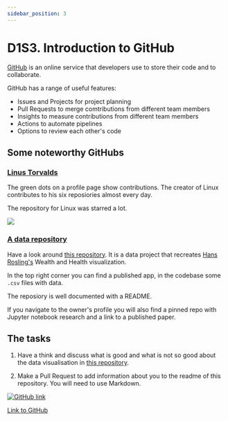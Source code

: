 ```yaml
---
sidebar_position: 3
---
```


# D1S3. Introduction to GitHub

[GitHub](https://github.com/) is an online service that developers use to store their code and to collaborate.

GitHub has a range of useful features:

- Issues and Projects for project planning
- Pull Requests to merge comtributions from different team members
- Insights to measure contributions from different team members
- Actions to automate pipelines
- Options to review each other's code

## Some noteworthy GitHubs

### [Linus Torvalds](https://github.com/torvalds)

The green dots on a profile page show contributions. The creator of Linux contributes to his six reposiories almost every day.

The repository for Linux was starred a lot.

![](https://i.imgur.com/BhP6P35.png)

### [A data repository](https://github.com/n-gao/gapminder)

Have a look around [this repository](https://github.com/n-gao/gapminder). It is a data project that recreates [Hans Rosling's](https://en.wikipedia.org/wiki/Hans_Rosling) Wealth and Health visualization.

In the top right corner you can find a published app, in the codebase some `.csv` files with data.

The reposiory is well documented with a README.

If you navigate to the owner's profile you will also find a pinned repo with Jupyter notebook research and a link to a published paper.

## The tasks

1. Have a think and discuss what is good and what is not so good about the data visualisation in [this repository](https://github.com/n-gao/gapminder).

2. Make a Pull Request to add information about you to the readme of this repository. You will need to use Markdown.

[<img
    src="/img/icons/github-logo.svg"
    alt="GitHub link"
/>](https://github.com/EDGENortheastern/network-rail-2022-welcome)

[Link to GitHub](https://github.com/EDGENortheastern/network-rail-2022-welcome)
